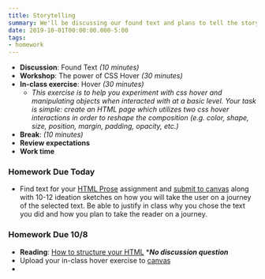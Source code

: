 ```yaml
---
title: Storytelling
summary: We'll be discussing our found text and plans to tell the story through interactivity
date: 2019-10-01T00:00:00.000-5:00
tags:
- homework
---
```


- **Discussion**: Found Text *(10 minutes)*
- **Workshop**: The power of CSS Hover *(30 minutes)*
- **In-class exercise**: Hover *(30 minutes)*
  - *This exercise is to help you experiment with css hover and manipulating objects when interacted with at a basic level. Your task is simple: create an HTML page which utilizes two css hover interactions in order to reshape the composition (e.g. color, shape, size, position, margin, padding, opacity, etc.)*
- **Break**: *(10 minutes)*
- **Review expectations**
- **Work time**

### Homework Due Today

- Find text for your [HTML Prose](/projects/) assignment and [submit to canvas](https://prmlg.ht/2lju2Uj) along with 10-12 ideation sketches on how you will take the user on a journey of the selected text. Be able to justify in class why you chose the text you did and how you plan to take the reader on a journey.

### <a name="homework"></a>Homework Due 10/8

- **Reading**: [How to structure your HTML](https://prmlg.ht/2oYKyKB) ****No discussion question***
- Upload your in-class hover exercise to [canvas](https://prmlg.ht/2p3cHjR)
- 